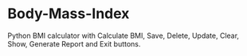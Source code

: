 # Body-Mass-Index
Python BMI calculator with Calculate BMI, Save, Delete, Update, Clear, Show, Generate Report and Exit buttons.
